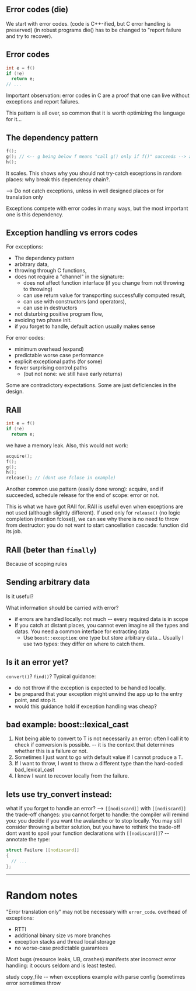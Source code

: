 
Error codes (die)
-----------------

We start with error codes. (code is C++-ified, but C error handling is preserved)
(in robust programs die() has to be changed to "report failure and try to recover).


Error codes
-----------------

```c++
int e = f()
if (!e)
  return e;
// ...
```

Important observation: error codes in C are a proof that one can live without exceptions and report failures.

This pattern is all over, so common that it is worth optimizing the language for it...


The dependency pattern
----------------------

```c++
f(); 
g(); // <-- g being below f means "call g() only if f()" succeeds --> an instruction dependency is set and understood by compiler
h();
```

It scales.
This shows why you should not try-catch exceptions in random places: why break this dependency chain?.

--> Do not catch exceptions, unless in well designed places or for translation only

Exceptions compete with error codes in many ways, but the most important one is this dependency.


Exception handling vs errors codes
----------------------------------

For exceptions:
* The dependency pattern
* arbitrary data,
* throwing through C functions,
* does not require a "channel" in the signature:
  * does not affect function interface (if you change from not  throwing to throwing)
  * can use return value for transporting successfully computed result,
  * can use with constructors (and operators),
  * can use in destructors
* not disturbing positive program flow,
* avoiding two phase init.
* if you forget to handle, default action usually makes sense

For error codes:
* minimum overhead (expand)
* predictable worse case performance
* explicit exceptional paths (for some)
* fewer surprising control paths
  * (but not none: we still have early returns)

Some are contradictory expectations. Some are just deficiencies in the design.


RAII
----

```c++
int e = f()
if (!e)
  return e;
```

we have a memory leak. Also, this would not work:

```c++
acquire();
f();
g();
h();
release(); // (dont use fclose in example)
```

Another common use pattern (easily done wrong): acquire, and if succeeded, schedule release for the end of scope: error or not.

This is what we have got RAII for. RAII is useful even when exceptions are not used (although slightly different).
If used only for `release()` (no logic completion (mention fclose)), we can see why there is no need to throw from destructor:
you do not want to start cancellation cascade: function did its job.


RAII (beter than `finally`)
---------------------------
Because of scoping rules


Sending arbitrary data
----------------------
Is it useful?

What information should be carried with error?

* if errors are handled locally: not much -- every required data is in scope
* If you catch at distant places, you cannot even imagine all the types and datas. You need a common interface for extracting data
  * Use `boost::exception`: one type but store arbitrary data...
Usually I use two types: they differ on where to catch them.



Is it an error yet?
-------------------

`convert()`?
`find()`?
Typical guidance: 
* do not throw if the exception is expected to be handled locally.
* be prepared that your exception might unwind the app up to the entry point, and stop it.
* would this guidance hold if exception handling was cheap?


bad example: boost::lexical_cast
---------------------------------
1. Not being able to convert to T is not necessarily an error: often I call it to check if conversion is possible. -- it is the context that determines whether this is a failure or not.
2. Sometimes I just want to go with default value if I cannot produce a T.
3. If I want to throw, I want to throw a different type than the hard-coded bad_lexical_cast
4. I know I want to recover locally from the failure.


lets use try_convert instead:
-----------------------------

what if you forget to handle an error? --> `[[nodiscard]]`
with `[[nodiscard]]` the trade-off changes: you cannot forget to handle: the compiler will remind you: you decide if you want the avalanche or to stop locally.
You may still consider throwing a better solution, but you have to rethink the trade-off
dont want to spoil your function declarations with `[[nodiscard]]`?
-- annotate the type:

```c++
struct Failure [[nodiscard]]
{
  // ...
};
```





----------------------


Random notes
============

"Error translation only" may not be necessary with `error_code`.
overhead of exceptions:
* RTTI
* additional binary size vs more branches
* exception stacks and thread local storage
* no worse-case predictable guarantees

Most bugs (resource leaks, UB, crashes) manifests ater incorrect error handling: it occurs seldom and is least tested. 

study copy_file -- when exceptions
example with parse config (sometimes error sometimes throw

